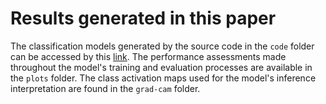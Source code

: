 # Results generated in this paper

The classification models generated by the source code in the `code` folder can be accessed by this [link](https://drive.google.com/drive/folders/1UlUhs1eUIPWc8KlWABXEUTTqHsQcEXfj?usp=drive_link). The performance assessments made throughout the model's training and evaluation processes are available in the `plots` folder. The class activation maps used for the model's inference interpretation are found in the `grad-cam` folder.
